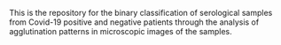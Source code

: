 This is the repository for the binary classification of serological samples from Covid-19 positive and negative patients through the analysis of agglutination patterns in microscopic images of the samples.
